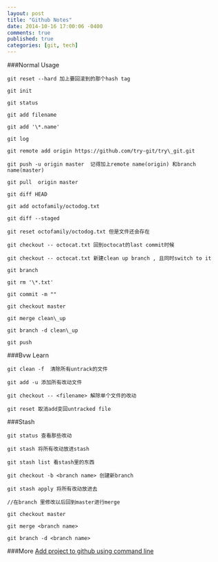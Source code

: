 ```yaml
---
layout: post
title: "Github Notes"
date: 2014-10-16 17:00:06 -0400
comments: true
published: true
categories: [git, tech]
---
```

###Normal Usage
```
git reset --hard 加上要回滚到的那个hash tag

git init 

git status

git add filename

git add '\*.name'

git log 

git remote add origin https://github.com/try-git/try\_git.git

git push -u origin master  记得加上remote name(origin) 和branch name(master)

git pull  origin master 

git diff HEAD

git add octofamily/octodog.txt

git diff --staged

git reset octofamily/octodog.txt 但是文件还会存在

git checkout -- octocat.txt 回到octocat的last commit时候

git checkout -- octocat.txt 新建clean up branch , 且同时switch to it

git branch 

git rm '\*.txt'

git commit -m ""

git checkout master

git merge clean\_up

git branch -d clean\_up

git push
```

###Bvw Learn
```
git clean -f  清除所有untrack的文件

git add -u 添加所有改动文件

git checkout -- <filename> 解除单个文件的改动

git reset 取消add变回untracked file

```
###Stash
```
git status 查看那些改动

git stash 将所有改动放进stash

git stash list 看stash里的东西

git checkout -b <branch name> 创建新branch

git stash apply 将所有改动放进去

//在branch 里修改以后回到master进行merge

git checkout master

git merge <branch name>

git branch -d <branch name>
```
###More
[Add project to github using command line](https://help.github.com/articles/adding-an-existing-project-to-github-using-the-command-line/)
